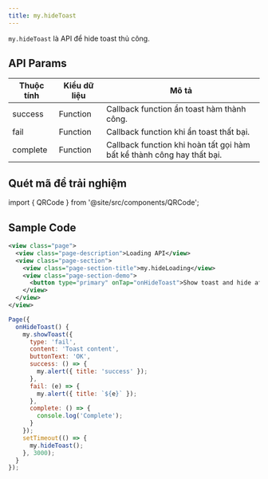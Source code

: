 ```yaml
---
title: my.hideToast
---
```


`my.hideToast` là API để hide toast thủ công.

## API Params

| Thuộc tính | Kiểu dữ liệu | Mô tả                           |
| ---------- | ------------ | ------------------------------- |
| success    | Function     | Callback function ẩn toast hàm thành công. |
| fail       | Function     | Callback function khi ẩn toast thất bại.  |
| complete   | Function     | Callback function khi hoàn tất gọi hàm bất kể thành công hay thất bại.   |

## Quét mã để trải nghiệm

import { QRCode } from '@site/src/components/QRCode';

<QRCode page="pages/api/toast/index" />

## Sample Code

```xml title=index.txml
<view class="page">
  <view class="page-description">Loading API</view>
  <view class="page-section">
    <view class="page-section-title">my.hideLoading</view>
    <view class="page-section-demo">
      <button type="primary" onTap="onHideToast">Show toast and hide after 3s</button>
    </view>
  </view>
</view>
```

```js title=index.js
Page({
  onHideToast() {
    my.showToast({
      type: 'fail',
      content: 'Toast content',
      buttonText: 'OK',
      success: () => {
        my.alert({ title: 'success' });
      },
      fail: (e) => {
        my.alert({ title: `${e}` });
      },
      complete: () => {
        console.log('Complete');
      }
    });
    setTimeout(() => {
      my.hideToast();
    }, 3000);
  }
});
```

